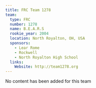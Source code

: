 ```yaml
---
title: FRC Team 1278
team:
  type: FRC
  number: 1278
  name: B.E.A.R.S
  rookie_year: 2004
  location: North Royalton, OH, USA
  sponsors:
    - Lear Rome
    - Rockwell
    - North Royalton High School
  links:
    Website: http://team1278.org
---
```

No content has been added for this team